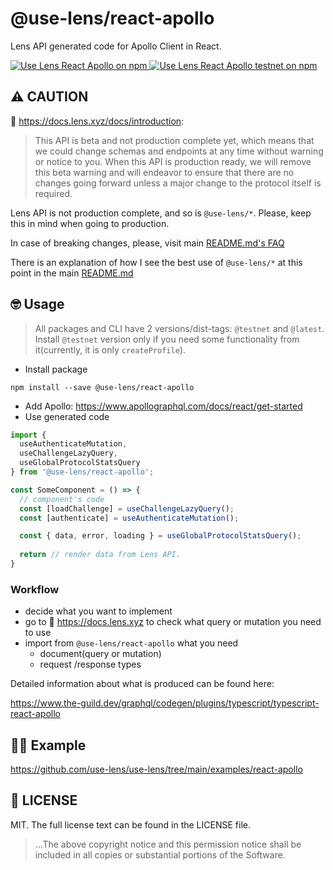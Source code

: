# @use-lens/react-apollo
Lens API generated code for Apollo Client in React.

<a href="https://www.npmjs.com/package/@use-lens/react-apollo" target="_blank" rel="noopener noreferrer">
  <img src="https://img.shields.io/npm/v/@use-lens/react-apollo/latest?color=limegreen&label=%40use-lens%2Freact-apollo&logo=Use%20Lens%20React%20Apollo%20on%20npm" alt="Use Lens React Apollo on npm"/>
</a>
<a href="https://www.npmjs.com/package/@use-lens/react-apollo" target="_blank" rel="noopener noreferrer">
  <img src="https://img.shields.io/npm/v/@use-lens/react-apollo/testnet?color=yellow&label=%40use-lens%2Freact-apollo&logo=Use%20Lens%20React%20Apollo%20testnet%20on%20npm" alt="Use Lens React Apollo testnet on npm"/>
</a>

## ⚠️ CAUTION
🌿 https://docs.lens.xyz/docs/introduction:
> This API is beta and not production complete yet, which means that we could change schemas and endpoints at any time without warning or notice to you. When this API is production ready, we will remove this beta warning and will endeavor to ensure that there are no changes going forward unless a major change to the protocol itself is required.

Lens API is not production complete, and so is `@use-lens/*`. Please, keep this in mind when going to production.

In case of breaking changes, please, visit main [README.md's FAQ](https://github.com/use-lens/use-lens#%EF%B8%8F-faq)

There is an explanation of how I see the best use of `@use-lens/*` at this point in the main [README.md](https://github.com/use-lens/use-lens#-usage)

## 🤓 Usage
> All packages and CLI have 2 versions/dist-tags: `@testnet` and `@latest`.
> Install `@testnet` version only if you need some functionality from it(currently, it is only `createProfile`).

- Install package
```
npm install --save @use-lens/react-apollo
```
- Add Apollo: https://www.apollographql.com/docs/react/get-started
- Use generated code

```typescript jsx
import {
  useAuthenticateMutation,
  useChallengeLazyQuery,
  useGlobalProtocolStatsQuery
} from '@use-lens/react-apollo';

const SomeComponent = () => {
  // component's code
  const [loadChallenge] = useChallengeLazyQuery();
  const [authenticate] = useAuthenticateMutation();

  const { data, error, loading } = useGlobalProtocolStatsQuery();
  
  return // render data from Lens API.
}
```

### Workflow
- decide what you want to implement
- go to 🌿 https://docs.lens.xyz to check what query or mutation you need to use
- import from `@use-lens/react-apollo` what you need
  - document(query or mutation)
  - request /response types

Detailed information about what is produced can be found here:

https://www.the-guild.dev/graphql/codegen/plugins/typescript/typescript-react-apollo

## 👨‍🏫 Example
https://github.com/use-lens/use-lens/tree/main/examples/react-apollo

## 🔎 LICENSE
MIT. The full license text can be found in the LICENSE file.

> ...The above copyright notice and this permission notice shall be included in all
copies or substantial portions of the Software.
